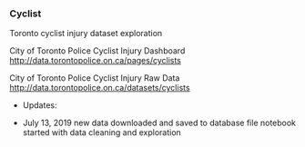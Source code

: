 ### Cyclist

Toronto cyclist injury dataset exploration

City of Toronto Police Cyclist Injury Dashboard http://data.torontopolice.on.ca/pages/cyclists

City of Toronto Police Cyclist Injury Raw Data http://data.torontopolice.on.ca/datasets/cyclists

- Updates:

- July 13, 2019 
  new data downloaded and saved to database file
  notebook started with data cleaning and exploration
